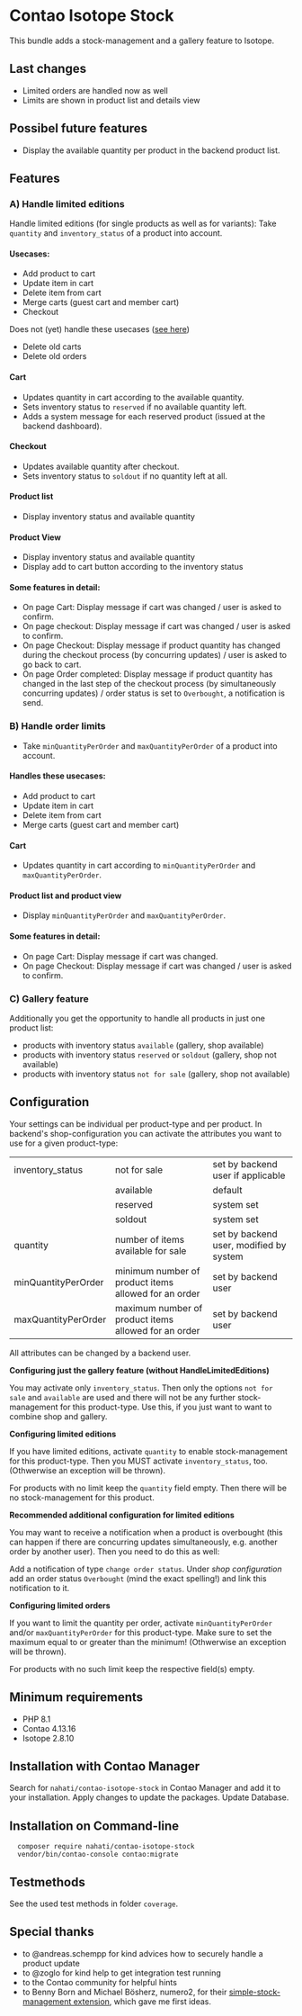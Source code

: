 # Contao Isotope Stock

This bundle adds a stock-management and a gallery feature to Isotope.

## Last changes

- Limited orders are handled now as well
- Limits are shown in product list and details view

## Possibel future features

- Display the available quantity per product in the backend product list.

## Features

### A) Handle limited editions

Handle limited editions (for single products as well as for variants): Take `quantity` and `inventory_status` of a product into account.

#### Usecases:

- Add product to cart
- Update item in cart
- Delete item from cart
- Merge carts (guest cart and member cart)
- Checkout

Does not (yet) handle these usecases ([see here](https://github.com/isotope/core/issues/2432))

- Delete old carts
- Delete old orders

#### Cart

- Updates quantity in cart according to the available quantity.
- Sets inventory status to `reserved` if no available quantity left.
- Adds a system message for each reserved product (issued at the backend dashboard).

#### Checkout

- Updates available quantity after checkout.
- Sets inventory status to `soldout` if no quantity left at all.

#### Product list

- Display inventory status and available quantity

#### Product View

- Display inventory status and available quantity
- Display add to cart button according to the inventory status

#### Some features in detail:

- On page Cart: Display message if cart was changed / user is asked to confirm.
- On page checkout: Display message if cart was changed / user is asked to confirm.
- On page Checkout: Display message if product quantity has changed during the checkout process (by concurring updates) / user is asked to go back to cart.
- On page Order completed: Display message if product quantity has changed in the last step of the checkout process (by simultaneously concurring updates) / order status is set to `Overbought`, a notification is send.

### B) Handle order limits

- Take `minQuantityPerOrder` and `maxQuantityPerOrder` of a product into account.

#### Handles these usecases:

- Add product to cart
- Update item in cart
- Delete item from cart
- Merge carts (guest cart and member cart)

#### Cart

- Updates quantity in cart according to `minQuantityPerOrder` and `maxQuantityPerOrder`.

#### Product list and product view

- Display `minQuantityPerOrder` and `maxQuantityPerOrder`.

#### Some features in detail:

- On page Cart: Display message if cart was changed.
- On page Checkout: Display message if cart was changed / user is asked to confirm.

### C) Gallery feature

Additionally you get the opportunity to handle all products in just one product list:

- products with inventory status `available` (gallery, shop available)
- products with inventory status `reserved` or `soldout` (gallery, shop not available)
- products with inventory status `not for sale` (gallery, shop not available)

## Configuration

Your settings can be individual per product-type and per product. In backend's shop-configuration you can activate the attributes you want to use for a given product-type:

<table>
  <tr>
    <td>inventory_status</td>
    <td>not for sale</td>
    <td>set by backend user if applicable</td>
  </tr>
  <tr>
    <td></td>
    <td>available</td>
    <td>default</td>
  </tr>
  <tr>
    <td></td>
    <td>reserved</td>
    <td>system set</td>
  </tr>
  <tr>
    <td></td>
    <td>soldout</td>
    <td>system set</td>
  </tr>
  <tr>
    <td>quantity</td>
    <td>number of items available for sale</td>
    <td>set by backend user, modified by system</td>
  </tr>
  <tr>
    <td>minQuantityPerOrder</td>
    <td>minimum number of product items allowed for an order</td>
    <td>set by backend user</td>
  </tr>
  <tr>
    <td>maxQuantityPerOrder</td>
    <td>maximum number of product items allowed for an order</td>
    <td>set by backend user</td>
  </tr>
</table>

All attributes can be changed by a backend user.

**Configuring just the gallery feature (without HandleLimitedEditions)**

You may activate only `inventory_status`. Then only the options `not for sale` and `available` are used and there will not be any further stock-management for this product-type.
Use this, if you just want to want to combine shop and gallery.

**Configuring limited editions**

If you have limited editions, activate `quantity` to enable stock-management for this product-type. Then you MUST activate `inventory_status`, too. (Othwerwise an exception will be thrown).

For products with no limit keep the `quantity` field empty. Then there will be no stock-management for this product.

**Recommended additional configuration for limited editions**

You may want to receive a notification when a product is overbought (this can happen if there are concurring updates simultaneously, e.g. another order by another user).
Then you need to do this as well:

Add a notification of type `change order status`. Under _shop configuration_ add an order status `Overbought` (mind the exact spelling!) and link this notification to it.

**Configuring limited orders**

If you want to limit the quantity per order, activate `minQuantityPerOrder` and/or `maxQuantityPerOrder` for this product-type.
Make sure to set the maximum equal to or greater than the minimum! (Othwerwise an exception will be thrown).

For products with no such limit keep the respective field(s) empty.

## Minimum requirements

- PHP 8.1
- Contao 4.13.16
- Isotope 2.8.10

## Installation with Contao Manager

Search for `nahati/contao-isotope-stock` in Contao Manager and add it to your installation.
Apply changes to update the packages. Update Database.

## Installation on Command-line

      composer require nahati/contao-isotope-stock
      vendor/bin/contao-console contao:migrate

## Testmethods

See the used test methods in folder `coverage`.

## Special thanks

- to @andreas.schempp for kind advices how to securely handle a product update
- to @zoglo for kind help to get integration test running
- to the Contao community for helpful hints
- to Benny Born and Michael Bösherz, numero2, for their [simple-stock-management extension](https://packagist.org/packages/numero2/contao-isotope-simple-erp), which gave me first ideas.
